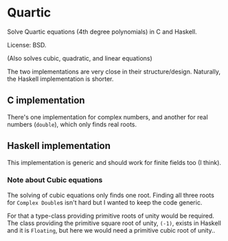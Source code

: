 # Quartic

Solve Quartic equations (4th degree polynomials) in C and Haskell.

License: BSD.

(Also solves cubic, quadratic, and linear equations)

The two implementations are very close in their structure/design.
Naturally, the Haskell implementation is shorter.

## C implementation

There's one implementation for complex numbers, and another for real numbers (`double`), which only finds real roots.

## Haskell implementation

This implementation is generic and should work for finite fields too (I think).

### Note about Cubic equations

The solving of cubic equations only finds one root.
Finding all three roots for `Complex Double`s isn't hard but I wanted to keep the code generic.

For that a type-class providing primitive roots of unity would be required.
The class providing the primitive square root of unity, `(-1)`, exists in Haskell and it is `Floating`, but here we would need a primitive cubic root of unity..
